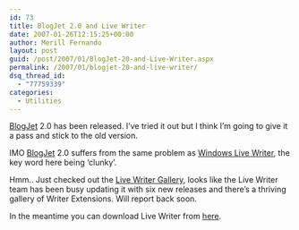 ```yaml
---
id: 73
title: BlogJet 2.0 and Live Writer
date: 2007-01-26T12:15:25+00:00
author: Merill Fernando
layout: post
guid: /post/2007/01/BlogJet-20-and-Live-Writer.aspx
permalink: /2007/01/blogjet-20-and-live-writer/
dsq_thread_id:
  - "77759339"
categories:
  - Utilities
---
```

<p><a href="http://blogjet.com/">BlogJet</a> 2.0 has been released. I&rsquo;ve tried it out but I think I&rsquo;m going to give it a pass and stick to the old version. </p>
<p>IMO <a href="http://blogjet.com/">BlogJet</a> 2.0 suffers from the same problem as <a href="http://windowslivewriter.spaces.live.com/">Windows Live Writer</a>, the key word here being &lsquo;clunky&rsquo;.</p>
<p>Hmm.. Just checked out the <a href="http://gallery.live.com/default.aspx?l=8">Live Writer Gallery</a>,&nbsp;looks like the Live Writer team&nbsp;has been busy updating it with six new releases and there&rsquo;s a thriving gallery of Writer Extensions. Will report back soon.</p>
<p>In the meantime you can download Live Writer from <a href="http://g.msn.com/8SEENUS030000TBR/WriterMSI">here</a>.</p>